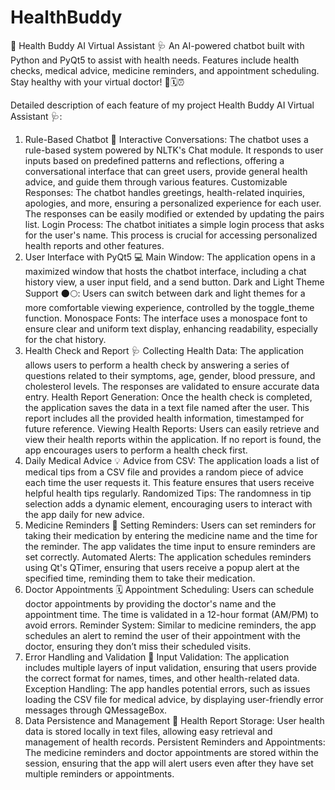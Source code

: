 # HealthBuddy
🤖 Health Buddy AI Virtual Assistant 🩺  An AI-powered chatbot built with Python and PyQt5 to assist with health needs. Features include health checks, medical advice, medicine reminders, and appointment scheduling. Stay healthy with your virtual doctor! 💊🗓️⏰

Detailed description of each feature of my project Health Buddy AI Virtual Assistant 🩺:

1. Rule-Based Chatbot 🤖
Interactive Conversations: The chatbot uses a rule-based system powered by NLTK's Chat module. It responds to user inputs based on predefined patterns and reflections, offering a conversational interface that can greet users, provide general health advice, and guide them through various features.
Customizable Responses: The chatbot handles greetings, health-related inquiries, apologies, and more, ensuring a personalized experience for each user. The responses can be easily modified or extended by updating the pairs list.
Login Process: The chatbot initiates a simple login process that asks for the user's name. This process is crucial for accessing personalized health reports and other features.
2. User Interface with PyQt5 💻
Main Window: The application opens in a maximized window that hosts the chatbot interface, including a chat history view, a user input field, and a send button.
Dark and Light Theme Support 🌑🌕: Users can switch between dark and light themes for a more comfortable viewing experience, controlled by the toggle_theme function.
Monospace Fonts: The interface uses a monospace font to ensure clear and uniform text display, enhancing readability, especially for the chat history.
3. Health Check and Report 🩺
Collecting Health Data: The application allows users to perform a health check by answering a series of questions related to their symptoms, age, gender, blood pressure, and cholesterol levels. The responses are validated to ensure accurate data entry.
Health Report Generation: Once the health check is completed, the application saves the data in a text file named after the user. This report includes all the provided health information, timestamped for future reference.
Viewing Health Reports: Users can easily retrieve and view their health reports within the application. If no report is found, the app encourages users to perform a health check first.
4. Daily Medical Advice 💡
Advice from CSV: The application loads a list of medical tips from a CSV file and provides a random piece of advice each time the user requests it. This feature ensures that users receive helpful health tips regularly.
Randomized Tips: The randomness in tip selection adds a dynamic element, encouraging users to interact with the app daily for new advice.
5. Medicine Reminders 💊
Setting Reminders: Users can set reminders for taking their medication by entering the medicine name and the time for the reminder. The app validates the time input to ensure reminders are set correctly.
Automated Alerts: The application schedules reminders using Qt's QTimer, ensuring that users receive a popup alert at the specified time, reminding them to take their medication.
6. Doctor Appointments 🗓️
Appointment Scheduling: Users can schedule doctor appointments by providing the doctor's name and the appointment time. The time is validated in a 12-hour format (AM/PM) to avoid errors.
Reminder System: Similar to medicine reminders, the app schedules an alert to remind the user of their appointment with the doctor, ensuring they don’t miss their scheduled visits.
7. Error Handling and Validation 🚦
Input Validation: The application includes multiple layers of input validation, ensuring that users provide the correct format for names, times, and other health-related data.
Exception Handling: The app handles potential errors, such as issues loading the CSV file for medical advice, by displaying user-friendly error messages through QMessageBox.
8. Data Persistence and Management 📂
Health Report Storage: User health data is stored locally in text files, allowing easy retrieval and management of health records.
Persistent Reminders and Appointments: The medicine reminders and doctor appointments are stored within the session, ensuring that the app will alert users even after they have set multiple reminders or appointments.
